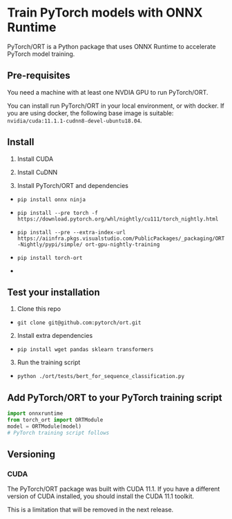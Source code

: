 # Train PyTorch models with ONNX Runtime

PyTorch/ORT is a Python package that uses ONNX Runtime to accelerate PyTorch model training.

## Pre-requisites

You need a machine with at least one NVDIA GPU to run PyTorch/ORT.

You can install run PyTorch/ORT in your local environment, or with docker. If you are using docker, the following base image is suitable: `nvidia/cuda:11.1.1-cudnn8-devel-ubuntu18.04`.

## Install

1. Install CUDA

2. Install CuDNN

3. Install PyTorch/ORT and dependencies

- `pip install onnx ninja`
- `pip install --pre torch -f https://download.pytorch.org/whl/nightly/cu111/torch_nightly.html`
- `pip install --pre --extra-index-url https://aiinfra.pkgs.visualstudio.com/PublicPackages/_packaging/ORT-Nightly/pypi/simple/ ort-gpu-nightly-training`
- `pip install torch-ort`
 
- 
## Test your installation

1. Clone this repo

- `git clone git@github.com:pytorch/ort.git`

2. Install extra dependencies

- `pip install wget pandas sklearn transformers`

3. Run the training script

- `python ./ort/tests/bert_for_sequence_classification.py`

## Add PyTorch/ORT to your PyTorch training script

```python
import onnxruntime
from torch_ort import ORTModule
model = ORTModule(model)
# PyTorch training script follows
```

## Versioning

### CUDA

The PyTorch/ORT package was built with CUDA 11.1. If you have a different version of CUDA installed, you should install the CUDA 11.1 toolkit.

This is a limitation that will be removed in the next release.